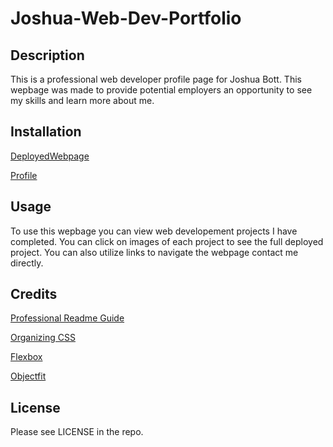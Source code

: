 # Joshua-Web-Dev-Portfolio

## Description

This is a professional web developer profile page for Joshua Bott. This wepbage was made to provide potential employers an opportunity to see my skills and learn more about me. 

## Installation

[DeployedWebpage](https://josh4got.github.io/Joshua-Portfolio/)

[Profile](./Assets/images/screenshot.PNG)

## Usage

To use this wepbage you can view web developement projects I have completed. You can click on images of each project to see the full deployed project. You can also utilize links to navigate the webpage contact me directly.

## Credits

[Professional Readme Guide](https://coding-boot-camp.github.io/full-stack/github/professional-readme-guide)

[Organizing CSS](https://developer.mozilla.org/en-US/docs/Learn/CSS/Building_blocks/Organizing)

[Flexbox](https://www.w3schools.com/css/css3_flexbox.asp)

[Objectfit](https://www.w3schools.com/css/css3_object-fit.asp)

## License

Please see LICENSE in the repo.